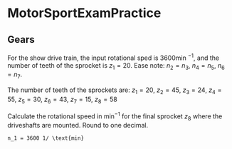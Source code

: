 # MotorSportExamPractice

## Gears
For the show drive train, the input rotational sped is 3600min $^{-1}$, and the number of teeth of the sprocket is $z_1 = 20$. Ease note: $n_2 = n_3,\ n_4 = n_5,\ n_6 = n_7$.

The number of teeth of the sprockets are:
$z_1 = 20,\ z_2 = 45,\ z_3 = 24,\ z_4 = 55,\ z_5 = 30,\ z_6 = 43,\ z_7 = 15,\ z_8 = 58$

Calculate the rotational speed in min$^{-1}$ for the final sprocket $z_8$ where the driveshafts are mounted. Round to one decimal.

```
n_1 = 3600 1/ \text{min}
```
